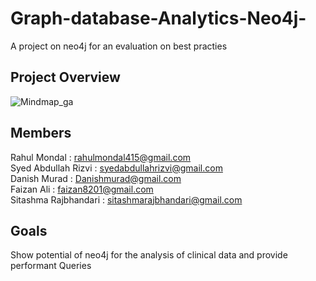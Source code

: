 # Graph-database-Analytics-Neo4j-
A project on neo4j for an evaluation on best practies

## Project Overview
![Mindmap_ga](https://user-images.githubusercontent.com/57228346/127015067-0f4030e2-9b14-4568-9106-cbea04bdb4f8.png)

## Members
Rahul Mondal : rahulmondal415@gmail.com <br/>
Syed Abdullah Rizvi : syedabdullahrizvi@gmail.com<br/>
Danish Murad : Danishmurad@gmail.com <br/>
Faizan Ali : faizan8201@gmail.com <br/>
Sitashma Rajbhandari : sitashmarajbhandari@gmail.com <br/>

## Goals
Show potential of neo4j for the analysis of clinical data and provide performant Queries







